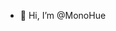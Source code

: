 - 👋 Hi, I’m @MonoHue

<!---
MonoHue/MonoHue is a ✨ special ✨ repository because its `README.md` (this file) appears on your GitHub profile.
You can click the Preview link to take a look at your changes.
--->
